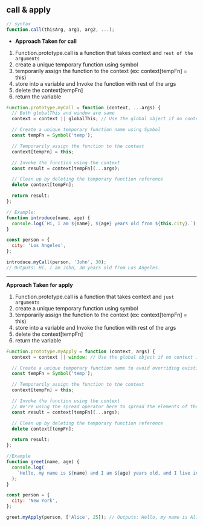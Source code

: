 ## call & apply

```js
// syntax
function.call(thisArg, arg1, arg2, ...);
```

- **Approach Taken for call**

1. Function.prototype.call is a function that takes context and `rest of the arguments`
2. create a unique temporary function using symbol
3. temporarily assign the function to the context (ex: context[tempFn] = this)
4. store into a variable and Invoke the function with rest of the args
5. delete the context[tempFn]
6. return the variable

```js
Function.prototype.myCall = function (context, ...args) {
  // Both globalThis and window are same
  context = context || globalThis; // Use the global object if no context is provided.

  // Create a unique temporary function name using Symbol
  const tempFn = Symbol('temp');

  // Temporarily assign the function to the context
  context[tempFn] = this;

  // Invoke the function using the context
  const result = context[tempFn](...args);

  // Clean up by deleting the temporary function reference
  delete context[tempFn];

  return result;
};

// Example:
function introduce(name, age) {
  console.log(`Hi, I am ${name}, ${age} years old from ${this.city}.`);
}

const person = {
  city: 'Los Angeles',
};

introduce.myCall(person, 'John', 30);
// Outputs: Hi, I am John, 30 years old from Los Angeles.
```

---

**Approach Taken for apply**

1. Function.prototype.call is a function that takes context and `just arguments`
2. create a unique temporary function using symbol
3. temporarily assign the function to the context (ex: context[tempFn] = this)
4. store into a variable and Invoke the function with rest of the args
5. delete the context[tempFn]
6. return the variable

```js
Function.prototype.myApply = function (context, args) {
  context = context || window; // Use the global object if no context is provided.

  // Create a unique temporary function name to avoid overriding existing properties
  const tempFn = Symbol('temp');

  // Temporarily assign the function to the context
  context[tempFn] = this;

  // Invoke the function using the context
  // We're using the spread operator here to spread the elements of the args array
  const result = context[tempFn](...args);

  // Clean up by deleting the temporary function reference
  delete context[tempFn];

  return result;
};

//Example
function greet(name, age) {
  console.log(
    `Hello, my name is ${name} and I am ${age} years old, and I live in ${this.city}.`
  );
}

const person = {
  city: 'New York',
};

greet.myApply(person, ['Alice', 25]); // Outputs: Hello, my name is Alice and I am 25 years old, and I live in New York.
```
